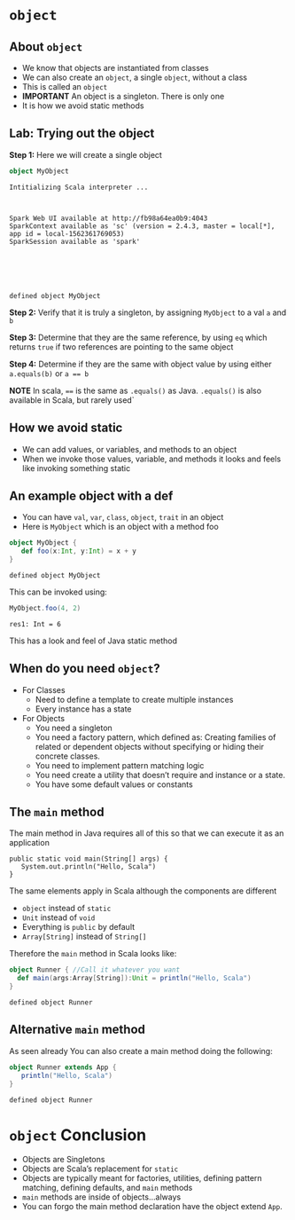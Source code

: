 
# `object`

## About `object`

* We know that objects are instantiated from classes
* We can also create an `object`, a single `object`, without a class
* This is called an `object`
* **IMPORTANT** An object is a singleton. There is only one
* It is how we avoid static methods

## **Lab:** Trying out the object

**Step 1:** Here we will create a single object


```scala
object MyObject
```


    Intitializing Scala interpreter ...



    Spark Web UI available at http://fb98a64ea0b9:4043
    SparkContext available as 'sc' (version = 2.4.3, master = local[*], app id = local-1562361769053)
    SparkSession available as 'spark'
    





    defined object MyObject
    



**Step 2:** Verify that it is truly a singleton, by assigning `MyObject` to a val `a` and `b`

**Step 3:** Determine that they are the same reference, by using `eq` which returns `true` if two references are pointing to the same object

**Step 4:** Determine if they are the same with object value by using either `a.equals(b)` or `a == b`

**NOTE** In scala, `==` is the same as `.equals()` as Java. `.equals()` is also available in Scala, but rarely used`

## How we avoid static

* We can add values, or variables, and methods to an object
* When we invoke those values, variable, and methods it looks and feels like invoking something static

## An example object with a def

* You can have `val`, `var`, `class`, `object`, `trait` in an object
* Here is `MyObject` which is an object with a method foo


```scala
object MyObject {
   def foo(x:Int, y:Int) = x + y
}
```




    defined object MyObject
    



This can be invoked using:


```scala
MyObject.foo(4, 2)
```




    res1: Int = 6
    



This has a look and feel of Java static method

## When do you need `object`?

* For Classes
  * Need to define a template to create multiple instances
  * Every instance has a state
* For Objects
  * You need a singleton
  * You need a factory pattern, which defined as: Creating families of related or dependent objects without specifying or hiding their concrete classes.
  * You need to implement pattern matching logic
  * You need create a utility that doesn’t require and instance or a state.
  * You have some default values or constants

## The `main` method

The main method in Java requires all of this so that we can execute it as an application
```
public static void main(String[] args) {
   System.out.println("Hello, Scala")
}
```

The same elements apply in Scala although the components are different
* `object` instead of `static`
* `Unit` instead of `void`
* Everything is `public` by default
* `Array[String]` instead of `String[]`

Therefore the `main` method in Scala looks like:


```scala
object Runner { //Call it whatever you want
  def main(args:Array[String]):Unit = println("Hello, Scala")
}
```




    defined object Runner
    



## Alternative `main` method

As seen already You can also create a main method doing the following:


```scala
object Runner extends App {
   println("Hello, Scala")
}
```




    defined object Runner
    



# `object` Conclusion

* Objects are Singletons
* Objects are Scala’s replacement for `static`
* Objects are typically meant for factories, utilities, defining pattern matching, defining defaults, and `main` methods
* `main` methods are inside of objects…​always
* You can forgo the main method declaration have the object extend `App`.
